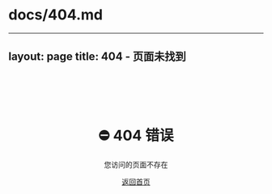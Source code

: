 # docs/404.md
---
layout: page
title: 404 - 页面未找到
---

<div class="not-found">
  <h1>⛔ 404 错误</h1>
  <p>您访问的页面不存在</p>
  <a href="/">返回首页</a>
</div>

<style>
.not-found {
  text-align: center;
  padding: 4rem;
}
</style>